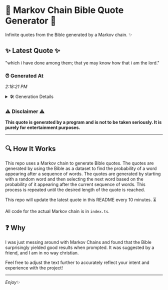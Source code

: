 # 📖 Markov Chain Bible Quote Generator 📖

Infinite quotes from the Bible generated by a Markov chain. ✨

## ✨ Latest Quote ✨
"which i have done among them; that ye may know how that i am the lord."

### ⏰ Generated At
*2:18:21 PM*

<details>
    <summary>🛠️ Generation Details</summary>
    <p>
        <strong>🌱 Seed:</strong> which<br>
        <strong>🔄 Iterations:</strong> 15<br>
        <strong>📜 Context History:</strong><br>[ which ]: i<br>[ which, i ]: have<br>[ which, i, have ]: done<br>[ which, i, have, done ]: among<br>[ which, i, have, done, among ]: them;<br>[ which, i, have, done, among, them; ]: that<br>[ i, have, done, among, them;, that ]: ye<br>[ have, done, among, them;, that, ye ]: may<br>[ done, among, them;, that, ye, may ]: know<br>[ among, them;, that, ye, may, know ]: how<br>[ them;, that, ye, may, know, how ]: that<br>[ that, ye, may, know, how, that ]: i<br>[ ye, may, know, how, that, i ]: am<br>[ may, know, how, that, i, am ]: the<br>[ know, how, that, i, am, the ]: lord.<br>
    </p>
</details>

### ⚠️ Disclaimer ⚠️
**This quote is generated by a program and is not to be taken seriously. It is purely for entertainment purposes.**

---

## 🔍 How It Works

This repo uses a Markov chain to generate Bible quotes. The quotes are generated by using the Bible as a dataset to find the probability of a word appearing after a sequence of words. The quotes are generated by starting with a random word and then selecting the next word based on the probability of it appearing after the current sequence of words. This process is repeated until the desired length of the quote is reached.

This repo will update the latest quote in this README every 10 minutes. ⏳

All code for the actual Markov chain is in `index.ts`.

## ❓ Why

I was just messing around with Markov Chains and found that the Bible surprisingly yielded good results when prompted. 
It was suggested by a friend, and I am in no way christian.

Feel free to adjust the text further to accurately reflect your intent and experience with the project!

---

*Enjoy*✨
